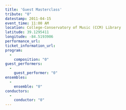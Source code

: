 ```yaml
---
title: 'Guest Masterclass'
tribute: "0"
datestamp: 2011-04-15
event_time: 11:00 AM
location: College-Conservatory of Music (CCM) Library
latitude: 39.1295411
longitude: -84.5193906
performance_url: 
ticket_information_url: 
program: 
  -
    composition: "0"
guest_performers: 
  -
    guest_performer: "0"
ensembles: 
  -
    ensemble: "0"
conductors: 
  -
    conductor: "0"
---
```

